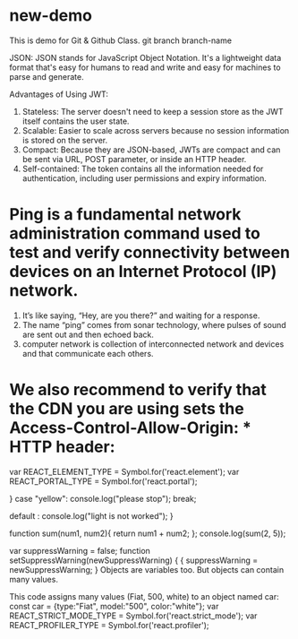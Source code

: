 # new-demo
This is demo for Git &amp; Github Class.
git branch branch-name

JSON: JSON stands for JavaScript Object Notation. It's a lightweight data format that's
easy for humans to read and write and easy for machines to parse and generate.

Advantages of Using JWT:

1. Stateless: The server doesn't need to keep a session store as the JWT itself contains the user state.
2. Scalable: Easier to scale across servers because no session information is stored on the server.
3. Compact: Because they are JSON-based, JWTs are compact and can be sent via URL, POST parameter, or inside an HTTP header.
4. Self-contained: The token contains all the information needed for authentication, including user permissions and expiry information.

# Ping is a fundamental network administration command used to test and verify connectivity between devices on an Internet Protocol (IP) network.

1. It’s like saying, “Hey, are you there?” and waiting for a response.
2. The name “ping” comes from sonar technology, where pulses of sound are sent out and then echoed back.
3. computer network is collection of interconnected network and devices and that communicate each others.

<script crossorigin src="https://unpkg.com/react@18/umd/react.development.js"></script>
<script crossorigin src="https://unpkg.com/react-dom@18/umd/react-dom.development.js"></script>

<script crossorigin src="https://unpkg.com/react@18/umd/react.production.min.js"></script>
<script crossorigin src="https://unpkg.com/react-dom@18/umd/react-dom.production.min.js"></script>

# We also recommend to verify that the CDN you are using sets the Access-Control-Allow-Origin: * HTTP header:

  var REACT_ELEMENT_TYPE = Symbol.for('react.element');
  var REACT_PORTAL_TYPE = Symbol.for('react.portal');

 }
  case "yellow":
      console.log("please stop");
      break;
      
   default :
      console.log("light is not worked");
      }
  
  function sum(num1, num2){
    return num1 + num2;
  };
  console.log(sum(2, 5));

  var suppressWarning = false;
  function setSuppressWarning(newSuppressWarning) {
    {
      suppressWarning = newSuppressWarning;
    }
    Objects are variables too. But objects can contain many values.

  This code assigns many values (Fiat, 500, white) to an object named car:
  const car = {type:"Fiat", model:"500", color:"white"};
  var REACT_STRICT_MODE_TYPE = Symbol.for('react.strict_mode');
  var REACT_PROFILER_TYPE = Symbol.for('react.profiler');




